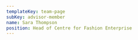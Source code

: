 ```yaml
---
templateKey: team-page
subKey: advisor-member
name: Sara Thompson
position: Head of Centre for Fashion Enterprise
---
```

